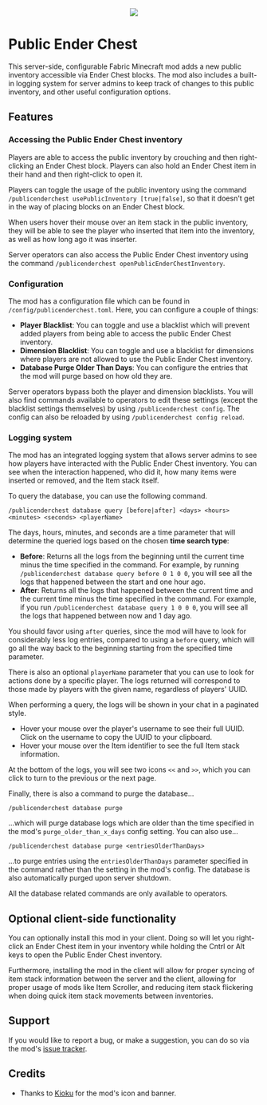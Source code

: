 <center>
    <img src="https://i.imgur.com/SxdRC9A.png">
</center>

# Public Ender Chest
This server-side, configurable Fabric Minecraft mod adds a new public inventory accessible via Ender Chest blocks.
The mod also includes a built-in logging system for server admins to keep track of changes to this public inventory, and other useful configuration options.

## Features

### Accessing the Public Ender Chest inventory

Players are able to access the public inventory by crouching and then right-clicking an Ender Chest block.
Players can also hold an Ender Chest item in their hand and then right-click to open it.

Players can toggle the usage of the public inventory
using the command `/publicenderchest usePublicInventory [true|false]`,
so that it doesn't get in the way of placing blocks on an Ender Chest block.

When users hover their mouse over an item stack in the public inventory,
they will be able to see the player who inserted that item into the inventory,
as well as how long ago it was inserter.

Server operators can also access the Public Ender Chest inventory using the command `/publicenderchest openPublicEnderChestInventory`.

### Configuration

The mod has a configuration file which can be found in `/config/publicenderchest.toml`.
Here, you can configure a couple of things:

- **Player Blacklist**: You can toggle and use a blacklist which will prevent added players from being able to access the public Ender Chest inventory.
- **Dimension Blacklist**: You can toggle and use a blacklist for dimensions where players are not allowed to use the Public Ender Chest inventory.
- **Database Purge Older Than Days**: You can configure the entries that the mod will purge based on how old they are.

Server operators bypass both the player and dimension blacklists.
You will also find commands available to operators to edit these settings
(except the blacklist settings themselves) by using `/publicenderchest config`.
The config can also be reloaded by using `/publicenderchest config reload`.

### Logging system

The mod has an integrated logging system
that allows server admins to see how players have interacted with the Public Ender Chest inventory.
You can see when the interaction happened, who did it,
how many items were inserted or removed, and the Item stack itself.

To query the database, you can use the following command.

```
/publicenderchest database query [before|after] <days> <hours> <minutes> <seconds> <playerName>
```

The days, hours, minutes,
and seconds are a time parameter that will determine the queried logs based on the chosen **time search type**:

- **Before**: Returns all the logs from the beginning until the current time minus the time specified in the command. For example, by running `/publicenderchest database query before 0 1 0 0`, you will see all the logs that happened between the start and one hour ago.
- **After**: Returns all the logs that happened between the current time and the current time minus the time specified in the command. For example, if you run `/publicenderchest database query 1 0 0 0`, you will see all the logs that happened between now and 1 day ago.

You should favor using `after` queries, since the mod will have to look for considerably less log entries, compared to using a `before` query, which will go all the way back to the beginning starting from the specified time parameter.

There is also an optional `playerName` parameter that you can use to look for actions done by a specific player. The logs returned will correspond to those made by players with the given name, regardless of players' UUID.

When performing a query, the logs will be shown in your chat in a paginated style.

- Hover your mouse over the player's username to see their full UUID. Click on the username to copy the UUID to your clipboard.
- Hover your mouse over the Item identifier to see the full Item stack information.

At the bottom of the logs, you will see two icons `<<` and `>>`,
which you can click to turn to the previous or the next page.

Finally, there is also a command to purge the database...

```
/publicenderchest database purge
```

...which will purge database logs
which are older than the time specified in the mod's `purge_older_than_x_days` config setting.
You can also use...

```
/publicenderchest database purge <entriesOlderThanDays>
```

...to purge entries
using the `entriesOlderThanDays` parameter specified in the command rather than the setting in the mod's config.
The database is also automatically purged upon server shutdown.

All the database related commands are only available to operators.

## Optional client-side functionality

You can optionally install this mod in your client.
Doing so will let you right-click an Ender Chest item in your inventory
while holding the Cntrl or Alt keys to open the Public Ender Chest inventory.

Furthermore,
installing the mod in the client will allow for proper syncing of item stack information between the server and the client,
allowing for proper usage of mods like Item Scroller,
and reducing item stack flickering when doing quick item stack movements between inventories.


## Support

If you would like to report a bug, or make a suggestion, you can do so via the mod's [issue tracker](https://github.com/ArkoSammy12/Public-Ender-Chest/issues).

## Credits

- Thanks to [Kioku](https://github.com/takoyakioku) for the mod's icon and banner.